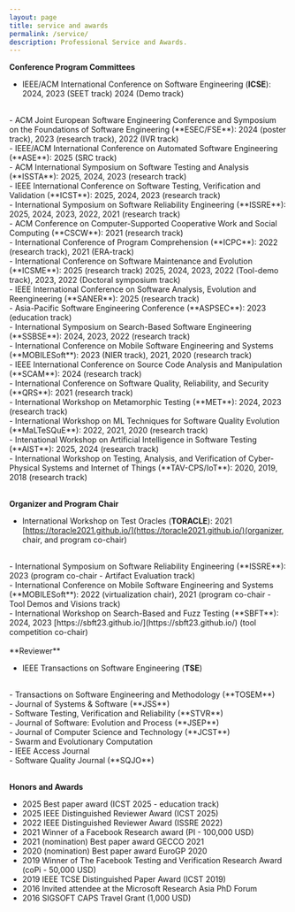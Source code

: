 ```yaml
---
layout: page
title: service and awards
permalink: /service/
description: Professional Service and Awards.
---
```


**Conference Program Committees**
<br>
- IEEE/ACM International Conference on Software Engineering  (**ICSE**): 2024, 2023 (SEET track) 2024 (Demo track)
<br>
- ACM Joint European Software Engineering Conference and Symposium on the Foundations of Software Engineering (**ESEC/FSE**): 2024 (poster track), 2023 (research track), 2022 (IVR track)
<br>
- IEEE/ACM International Conference on Automated Software Engineering (**ASE**): 2025 (SRC track)
<br>
- ACM International Symposium on Software Testing and Analysis (**ISSTA**): 2025, 2024, 2023 (research track)
<br>
- IEEE International Conference on Software Testing, Verification and Validation (**ICST**): 2025, 2024, 2023 (research track)
<br>
- International Symposium on Software Reliability Engineering (**ISSRE**): 2025, 2024, 2023, 2022, 2021 (research track)
<br>
- ACM Conference on Computer-Supported Cooperative Work and Social Computing (**CSCW**): 2021 (research track)
<br>
- International Conference of Program Comprehension (**ICPC**): 2022 (research track), 2021 (ERA-track)
<br>
- International Conference on Software Maintenance and Evolution (**ICSME**): 2025 (research track) 2025, 2024, 2023, 2022 (Tool-demo track), 2023, 2022  (Doctoral symposium track)
<br>
- IEEE International Conference on Software Analysis, Evolution and Reengineering  (**SANER**): 2025 (research track)
<br>
- Asia-Pacific Software Engineering Conference (**ASPSEC**): 2023 (education track)
<br>
- International Symposium on Search-Based Software Engineering (**SSBSE**): 2024, 2023, 2022 (research track)
<br>
- International Conference on Mobile Software Engineering and Systems (**MOBILESoft**): 2023 (NIER track), 2021, 2020 (research track)
<br> 
- IEEE International Conference on Source Code Analysis and Manipulation (**SCAM**): 2024 (research track)
<br>
- International Conference on Software Quality, Reliability, and Security (**QRS**): 2021 (research track)
<br>
- International Workshop on Metamorphic Testing (**MET**): 2024, 2023 (research track)
<br>
- International Workshop on ML Techniques for Software Quality Evolution (**MaLTeSQuE**): 2022, 2021, 2020 (research track)
<br>
- Intenational Workshop on Artificial Intelligence in Software Testing  (**AIST**): 2025, 2024 (research track)
<br>
- International Workshop on Testing, Analysis, and Verification of Cyber-Physical Systems and Internet of Things (**TAV-CPS/IoT**): 2020, 2019, 2018 (research track)
<br> 
<br>

**Organizer and Program Chair**
<br>
- International Workshop on Test Oracles (**TORACLE**): 2021 [https://toracle2021.github.io/](https://toracle2021.github.io/)(organizer, chair, and program co-chair)
<br> 
- International Symposium on Software Reliability Engineering (**ISSRE**): 2023 (program co-chair - Artifact Evaluation track)
<br>
- International Conference on Mobile Software Engineering and Systems (**MOBILESoft**): 2022 (virtualization chair), 2021 (program co-chair - Tool Demos and Visions track)
<br> 
- International Workshop on Search-Based and Fuzz Testing (**SBFT**): 2024, 2023 [https://sbft23.github.io/](https://sbft23.github.io/) (tool competition co-chair)
<br>
<br>
**Reviewer**

- IEEE Transactions on Software Engineering (**TSE**)
<br>
- Transactions on Software Engineering and Methodology (**TOSEM**)
<br>
- Journal of Systems & Software (**JSS**)
<br>
- Software Testing, Verification and Reliability (**STVR**)
<br>
- Journal of Software: Evolution and Process (**JSEP**)
<br>
- Journal of Computer Science and Technology (**JCST**)
<br>
- Swarm and Evolutionary Computation
<br>
- IEEE Access Journal
<br>
- Software Quality Journal (**SQJO**)
<br>
<br>

**Honors and Awards**

- 2025 Best paper award (ICST 2025 - education track)
- 2025 IEEE Distinguished Reviewer Award (ICST 2025)
- 2022 IEEE Distinguished Reviewer Award (ISSRE 2022)
- 2021 Winner of a Facebook Research award (PI - 100,000 USD) 
- 2021 (nomination) Best paper award GECCO 2021
-	2020 (nomination) Best paper award EuroGP 2020
- 2019 Winner of The Facebook Testing and Verification Research Award (coPi - 50,000 USD)
- 2019 IEEE TCSE Distinguished Paper Award (ICST 2019)
-	2016 Invited attendee at the Microsoft Research Asia PhD Forum 
- 2016 SIGSOFT CAPS Travel Grant (1,000 USD) 



